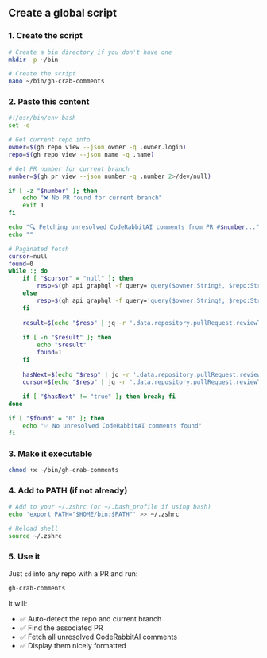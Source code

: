 ## Create a global script

### 1. Create the script

```bash
# Create a bin directory if you don't have one
mkdir -p ~/bin

# Create the script
nano ~/bin/gh-crab-comments
```

### 2. Paste this content

```bash
#!/usr/bin/env bash
set -e

# Get current repo info
owner=$(gh repo view --json owner -q .owner.login)
repo=$(gh repo view --json name -q .name)

# Get PR number for current branch
number=$(gh pr view --json number -q .number 2>/dev/null)

if [ -z "$number" ]; then
    echo "❌ No PR found for current branch"
    exit 1
fi

echo "🔍 Fetching unresolved CodeRabbitAI comments from PR #$number..."
echo ""

# Paginated fetch
cursor=null
found=0
while :; do
    if [ "$cursor" = "null" ]; then
        resp=$(gh api graphql -f query='query($owner:String!, $repo:String!, $number:Int!) { repository(owner:$owner, name:$repo) { pullRequest(number:$number) { reviewThreads(first:100) { pageInfo { hasNextPage endCursor } nodes { isResolved comments(first:100) { nodes { id author { login } bodyText createdAt path } } } } } } }' -f owner="$owner" -f repo="$repo" -f number="$number")
    else
        resp=$(gh api graphql -f query='query($owner:String!, $repo:String!, $number:Int!, $cursor:String) { repository(owner:$owner, name:$repo) { pullRequest(number:$number) { reviewThreads(first:100, after:$cursor) { pageInfo { hasNextPage endCursor } nodes { isResolved comments(first:100) { nodes { id author { login } bodyText createdAt path } } } } } } }' -f owner="$owner" -f repo="$repo" -f number="$number" -f cursor="$cursor")
    fi
    
    result=$(echo "$resp" | jq -r '.data.repository.pullRequest.reviewThreads.nodes[] | select(.isResolved==false) | .comments.nodes[] | select(.author.login=="coderabbitai") | "📝 \(.path)\n   \(.bodyText)\n"')
    
    if [ -n "$result" ]; then
        echo "$result"
        found=1
    fi
    
    hasNext=$(echo "$resp" | jq -r '.data.repository.pullRequest.reviewThreads.pageInfo.hasNextPage')
    cursor=$(echo "$resp" | jq -r '.data.repository.pullRequest.reviewThreads.pageInfo.endCursor')
    
    if [ "$hasNext" != "true" ]; then break; fi
done

if [ "$found" = "0" ]; then
    echo "✅ No unresolved CodeRabbitAI comments found"
fi
```

### 3. Make it executable

```bash
chmod +x ~/bin/gh-crab-comments
```

### 4. Add to PATH (if not already)

```bash
# Add to your ~/.zshrc (or ~/.bash_profile if using bash)
echo 'export PATH="$HOME/bin:$PATH"' >> ~/.zshrc

# Reload shell
source ~/.zshrc
```

### 5. Use it

Just `cd` into any repo with a PR and run:

```bash
gh-crab-comments
```

It will:
- ✅ Auto-detect the repo and current branch
- ✅ Find the associated PR
- ✅ Fetch all unresolved CodeRabbitAI comments
- ✅ Display them nicely formatted

